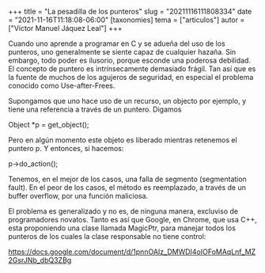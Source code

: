 +++
title = "La pesadilla de los punteros"
slug = "20211116111808334"
date = "2021-11-16T11:18:08-06:00"
[taxonomies]
tema = ["articulos"]
autor = ["Víctor Manuel Jáquez Leal"]
+++

Cuando uno aprende a programar en C y se adueña del uso de los punteros,
uno generalmente se siente capaz de cualquier hazaña. Sin embargo, todo
poder es ilusorio, porque esconde una poderosa debilidad. El concepto de
puntero es intrínsecamente demasiado frágil. Tan así que es la fuente de
muchos de los agujeros de seguridad, en especial el problema conocido
como Use-after-Frees.

Supongamos que uno hace uso de un recurso, un objecto por ejemplo, y
tiene una referencia a través de un puntero. Digamos

Object \*p = get_object();

Pero en algún momento este objeto es liberado mientras retenemos el
puntero p. Y entonces, si hacemos:

p-\>do_action();

Tenemos, en el mejor de los casos, una falla de segmento (segmentation
fault). En el peor de los casos, el método es reemplazado, a través de
un buffer overflow, por una función maliciosa.

El problema es generalizado y no es, de ninguna manera, excluviso de
programadores novatos. Tanto es así que Google, en Chrome, que usa C++,
esta proponiendo una clase llamada MagicPtr<T>, para manejar todos los
punteros de los cuales la clase responsable no tiene control:

https://docs.google.com/document/d/1pnnOAIz_DMWDI4oIOFoMAqLnf_MZ2GsrJNb_dbQ3ZBg
